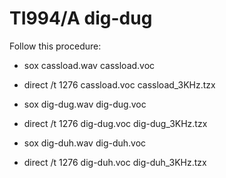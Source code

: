 # TI994/A dig-dug

Follow this procedure:

* sox cassload.wav cassload.voc
* direct /t 1276 cassload.voc cassload_3KHz.tzx

* sox dig-dug.wav dig-dug.voc
* direct /t 1276 dig-dug.voc dig-dug_3KHz.tzx

* sox dig-duh.wav dig-duh.voc
* direct /t 1276 dig-duh.voc dig-duh_3KHz.tzx


